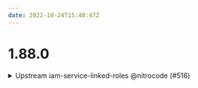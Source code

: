 ```yaml
---
date: 2022-10-24T15:40:47Z
---
```


# 1.88.0

<details>
  <summary>Upstream iam-service-linked-roles @nitrocode (#516)</summary>

### what
* Upstream iam-service-linked-roles (thanks to @aknysh for writing it)

### why
* Centralized component to create IAM service linked roles

### references
- N/A


</details>